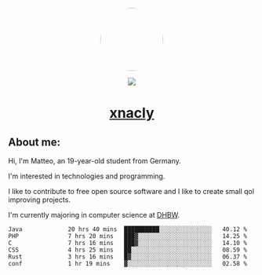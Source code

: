 <p align="center">
  <img style="border-radius: 100px" width="128" height="128" src="https://avatars.githubusercontent.com/u/47723417?v=4"/>
</p>
<p align="center">
  <img src="https://komarev.com/ghpvc/?username=xnacly&&style=flat-square"/>
</p>

<h1 align="center"><a href="https://xnacly.me/"> xnacly</a> </h1>

<h2> About me:</h2>

<p>Hi, I'm Matteo, an 19-year-old student from Germany. </p>
<p>I'm interested in technologies and programming.</p>
<p>I like to contribute to free open source software and I like to create small qol improving projects.</p>
<p>I'm currently majoring in computer science at <a href="https://www.dhbw.de/startseite">DHBW</a>.</p>

<!--START_SECTION:waka-->

```text
Java             20 hrs 40 mins  ██████████░░░░░░░░░░░░░░░   40.12 %
PHP              7 hrs 20 mins   ███▓░░░░░░░░░░░░░░░░░░░░░   14.25 %
C                7 hrs 16 mins   ███▓░░░░░░░░░░░░░░░░░░░░░   14.10 %
CSS              4 hrs 25 mins   ██░░░░░░░░░░░░░░░░░░░░░░░   08.59 %
Rust             3 hrs 16 mins   █▓░░░░░░░░░░░░░░░░░░░░░░░   06.37 %
conf             1 hr 19 mins    ▓░░░░░░░░░░░░░░░░░░░░░░░░   02.58 %
```

<!--END_SECTION:waka-->
